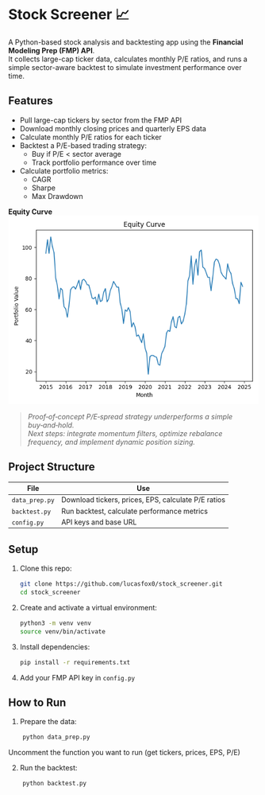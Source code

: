 # Stock Screener 📈

A Python-based stock analysis and backtesting app using the **Financial Modeling Prep (FMP) API**.  
It collects large-cap ticker data, calculates monthly P/E ratios, and runs a simple sector-aware backtest to simulate investment performance over time.

## Features
- Pull large-cap tickers by sector from the FMP API
- Download monthly closing prices and quarterly EPS data
- Calculate monthly P/E ratios for each ticker
- Backtest a P/E-based trading strategy:
	- Buy if P/E < sector average
	- Track portfolio performance over time
- Calculate portfolio metrics:
	- CAGR
	- Sharpe
	- Max Drawdown

**Equity Curve**  
![equity_curve.png](../equity_curve.png)  
> *Proof‑of‑concept P/E‑spread strategy underperforms a simple buy‑and‑hold.  
> Next steps: integrate momentum filters, optimize rebalance frequency, and implement dynamic position sizing.*

## Project Structure

| File           | Use                                                 |
| -------------- | --------------------------------------------------- |
| `data_prep.py` | Download tickers, prices, EPS, calculate P/E ratios |
| `backtest.py`  | Run backtest, calculate performance metrics         |
| `config.py`    | API keys and base URL                               |

## Setup

1. Clone this repo:

    ```bash
    git clone https://github.com/lucasfox0/stock_screener.git
    cd stock_screener
    ```

2. Create and activate a virtual environment:

    ```bash
    python3 -m venv venv
    source venv/bin/activate
    ```

3. Install dependencies:

    ```bash
    pip install -r requirements.txt
    ```

4. Add your FMP API key in `config.py`

## How to Run

1. Prepare the data:
```bash
	python data_prep.py
```
Uncomment the function you want to run (get tickers, prices, EPS, P/E)

2. Run the backtest:
```bash
	python backtest.py
```
